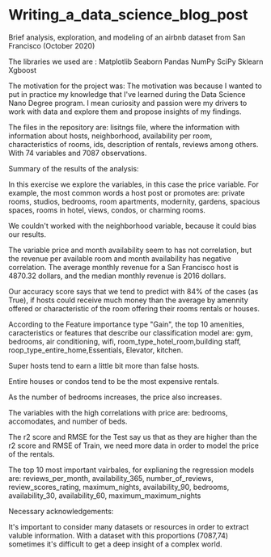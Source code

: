 # Writing_a_data_science_blog_post
Brief analysis, exploration, and modeling of an airbnb dataset from San Francisco (October 2020)

The libraries we used are : 
Matplotlib
Seaborn 
Pandas
NumPy
SciPy
Sklearn 
Xgboost


The motivation for the project was:
The motivation was because I wanted to put in practice my knowledge that I've learned during the Data Science Nano Degree program. I mean
curiosity and passion were my drivers to work with data and explore them and propose insights of my findings. 

The files in the repository are:
lisitngs file, where the information with information about hosts, neighborhood, availability per room, characteristics of rooms, 
ids, description of rentals, reviews among others. With 74 variables and 7087 observations. 

Summary of the results of the analysis:
 
In this exercise we explore the variables, in this case the price variable. 
For example, the most common words a host post or promotes are: private rooms, studios, bedrooms, room apartments, modernity, gardens, spacious spaces,
rooms in hotel, views, condos, or charming rooms.

We couldn't worked with the neighborhood  variable, because it could bias our results. 

The variable price and month availability seem to has not correlation, but the revenue per available room and month availability has negative correlation.
The average monthly revenue for a San Francisco host is 4870.32 dollars, and the median monthly revenue is 2016 dollars. 

Our accuracy score says that we tend to predict with 84% of the cases (as True), if hosts could receive much money than the average by amennity offered or characteristic of the room offering their rooms rentals or houses. 

According to the Feature importance type "Gain", the top 10 amenities, caracteristics or 
features that describe our classification model are: gym, bedrooms, air conditioning, wifi, room_type_hotel_room,building staff, roop_type_entire_home,Essentials, Elevator, kitchen.

Super hosts tend to earn a little bit more than false hosts. 

Entire houses or condos tend to be the most expensive rentals.

As the number of bedrooms increases, the price also increases. 

The variables with the high correlations with price are: bedrooms, accomodates, and number of beds. 

The r2 score and RMSE for the Test say us that as they are higher than the r2 score and RMSE of Train,  we need more data in order to model the price of the rentals.

The top 10 most important vairbales, for explianing the regression models are: reviews_per_month, availability_365, number_of_reviews, review_scores_rating,
maximum_nights, availability_90, bedrooms, availability_30, availability_60, maximum_maximum_nights


Necessary acknowledgements:

It's important to consider many datasets or resources in order to extract valuble information. With a dataset with this proportions (7087,74) sometimes 
it's difficult to get a deep insight of a complex world. 
